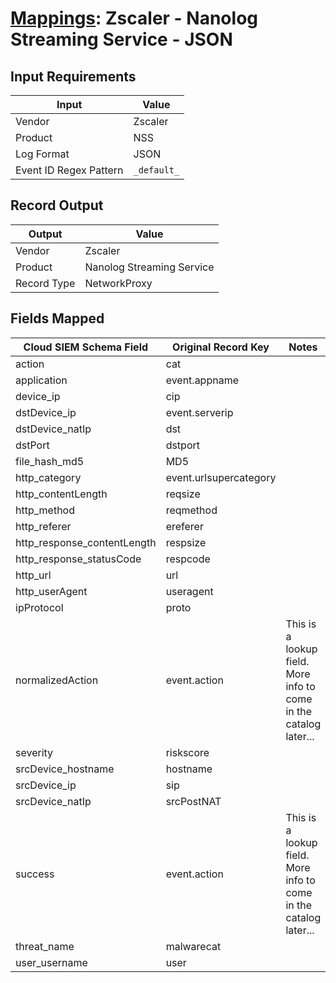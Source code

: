 # [Mappings](README.md): Zscaler - Nanolog Streaming Service - JSON

## Input Requirements

|Input|Value|
|-----|-----|
|Vendor|Zscaler|
|Product|NSS|
|Log Format|JSON|
|Event ID Regex Pattern|`_default_`|

## Record Output

|Output|Value|
|------|-----|
|Vendor|Zscaler|
|Product|Nanolog Streaming Service|
|Record Type|NetworkProxy|

## Fields Mapped

|Cloud SIEM Schema Field|Original Record Key|Notes|
|-----------------------|-------------------|-----|
|action|cat||
|application|event.appname||
|device_ip|cip||
|dstDevice_ip|event.serverip||
|dstDevice_natIp|dst||
|dstPort|dstport||
|file_hash_md5|MD5||
|http_category|event.urlsupercategory||
|http_contentLength|reqsize||
|http_method|reqmethod||
|http_referer|ereferer||
|http_response_contentLength|respsize||
|http_response_statusCode|respcode||
|http_url|url||
|http_userAgent|useragent||
|ipProtocol|proto||
|normalizedAction|event.action|This is a lookup field. More info to come in the catalog later...|
|severity|riskscore||
|srcDevice_hostname|hostname||
|srcDevice_ip|sip||
|srcDevice_natIp|srcPostNAT||
|success|event.action|This is a lookup field. More info to come in the catalog later...|
|threat_name|malwarecat||
|user_username|user||

